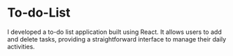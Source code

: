 # To-do-List
I developed a to-do list application built using React. It allows users to add and delete tasks, providing a straightforward interface to manage their daily activities.
